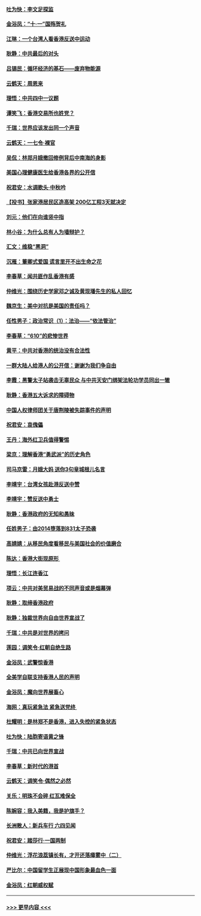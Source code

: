 #### [吐为快：李文足探监](../pages/nsc993/n11509622.md?t=09100001) 
#### [金浴凤：“十‧一”国殇贺礼](../pages/nsc993/n11509593.md?t=09100001) 
#### [江琳：一个台湾人看香港反送中运动](../pages/nsc993/n11509211.md?t=09100001) 
#### [耿静：中共最后的对头](../pages/nsc993/n11508308.md?t=09100001) 
#### [吕锡民：循环经济的基石——废弃物能源](../pages/nsc993/n11508212.md?t=09100001) 
#### [云鹤天：周恩来](../pages/nsc993/n11508055.md?t=09100001) 
#### [理悟：中共四中一议题](../pages/nsc993/n11507782.md?t=09100001) 
#### [谭笑飞：香港交易所也姓党？](../pages/nsc993/n11507753.md?t=09100001) 
#### [千瑞：世界应该发出同一个声音](../pages/nsc993/n11507290.md?t=09100001) 
#### [云鹤天：一七令‧裸官](../pages/nsc993/n11507177.md?t=09100001) 
#### [吴侃：林郑月娥撤回修例背后中南海的身影](../pages/nsc993/n11506876.md?t=09100001) 
#### [美国心理健康医生给香港各界的公开信](../pages/nsc993/n11506809.md?t=09100001) 
#### [祝君安：水调歌头‧中秋吟](../pages/nsc993/n11506758.md?t=09100001) 
#### [【投书】张家港居民区造高架 200亿工程3天就决定](../pages/nsc993/n11506682.md?t=09100001) 
#### [刘元：他们在向谁竖中指](../pages/nsc993/n11505384.md?t=09100001) 
#### [林小谷：为什么总有人为墙辩护？](../pages/nsc993/n11505226.md?t=09100001) 
#### [汇文：维稳“黑洞”](../pages/nsc993/n11504347.md?t=09100001) 
#### [沉雁：董卿式爱国 谎言里开不出生命之花](../pages/nsc993/n11503215.md?t=09100001) 
#### [李春草：闻共匪作乱香港有感](../pages/nsc993/n11503072.md?t=09100001) 
#### [仲维光：围绕历史学家邓之诚及黄现璠先生的私人回忆](../pages/nsc993/n11501330.md?t=09100001) 
#### [魏京生：美中对抗是美国的责任吗？](../pages/nsc993/n11500723.md?t=09100001) 
#### [任性男子：政治常识（1）：法治——“依法管治”](../pages/nsc993/n11500791.md?t=09100001) 
#### [李春草：“610”的悲惨世界](../pages/nsc993/n11501141.md?t=09100001) 
#### [黄平：中共对香港的统治没有合法性](../pages/nsc993/n11499473.md?t=09100001) 
#### [一群大陆人给港人的公开信：谢谢为我们争自由](../pages/nsc993/n11500402.md?t=09100001) 
#### [李霞：黑警太子站袭击无辜民众 与中共天安门绑架法轮功学员同出一辙](../pages/nsc993/n11499805.md?t=09100001) 
#### [耿静：香港五大诉求的障碍物](../pages/nsc993/n11497578.md?t=09100001) 
#### [中国人权律师团关于唐荆陵被失踪事件的声明](../pages/nsc993/n11500014.md?t=09100001) 
#### [祝君安：哀傀儡](../pages/nsc993/n11499776.md?t=09100001) 
#### [王丹：海外红卫兵值得警惕](../pages/nsc993/n11498138.md?t=09100001) 
#### [梁京：理解香港“勇武派”的历史角色](../pages/nsc993/n11498006.md?t=09100001) 
#### [司马京雷：月娥大妈  送你3句皇城根儿名言](../pages/nsc993/n11497885.md?t=09100001) 
#### [李靖宇：台湾女孩赴港反送中赞](../pages/nsc993/n11497721.md?t=09100001) 
#### [李靖宇：赞反送中勇士](../pages/nsc993/n11497452.md?t=09100001) 
#### [耿静：香港政府的无知和愚昧](../pages/nsc993/n11494238.md?t=09100001) 
#### [任姓男子：由2014堕落到831太子恐袭](../pages/nsc993/n11496683.md?t=09100001) 
#### [高婧婧：从移民角度看移民与美国社会的价值磨合](../pages/nsc993/n11495757.md?t=09100001) 
#### [陈达：香港大街现原形 ](../pages/nsc993/n11495441.md?t=09100001) 
#### [理悟：长江连香江](../pages/nsc993/n11495377.md?t=09100001) 
#### [项云：中共对美贸易战的不同声音或是烟幕弹](../pages/nsc993/n11494929.md?t=09100001) 
#### [耿静：取缔香港政府](../pages/nsc993/n11494218.md?t=09100001) 
#### [耿静：独裁世界向自由世界宣战了](../pages/nsc993/n11494190.md?t=09100001) 
#### [千瑞：中共是对世界的拷问](../pages/nsc993/n11493021.md?t=09100001) 
#### [莲园：调笑令‧红朝自绝生路](../pages/nsc993/n11493011.md?t=09100001) 
#### [金浴凤：武警惊香港](../pages/nsc993/n11492994.md?t=09100001) 
#### [全美学自联支持香港人民的声明](../pages/nsc993/n11492630.md?t=09100001) 
#### [金浴凤：魔向世界展畜心](../pages/nsc993/n11492599.md?t=09100001) 
#### [海网：真玩紧急法 紧急送党终 ](../pages/nsc993/n11492535.md?t=09100001) 
#### [杜耀明：是林郑不是香港，进入失控的紧急状态](../pages/nsc993/n11491420.md?t=09100001) 
#### [吐为快：陆胞寄语黄之锋](../pages/nsc993/n11491117.md?t=09100001) 
#### [千瑞：中共已向世界宣战](../pages/nsc993/n11490123.md?t=09100001) 
#### [李春草：新时代的港首](../pages/nsc993/n11489864.md?t=09100001) 
#### [云鹤天：调笑令·偶然之必然](../pages/nsc993/n11489701.md?t=09100001) 
#### [关乐：明珠不会碎 红瓦难保全](../pages/nsc993/n11489647.md?t=09100001) 
#### [陈婉容：我入美籍，我是护旗手？](../pages/nsc993/n11487908.md?t=09100001) 
#### [长洲散人：新兵车行 六四见闻](../pages/nsc993/n11487729.md?t=09100001) 
#### [祝君安：踏莎行‧一国两制](../pages/nsc993/n11487699.md?t=09100001) 
#### [仲维光：浮花浪蕊镇长有，才开还落瘴雾中（二）](../pages/nsc993/n11483286.md?t=09100001) 
#### [严比尔：中国留学生正展现中国形象最血色一面](../pages/nsc993/n11485145.md?t=09100001) 
#### [金浴凤：红朝威权赋](../pages/nsc993/n11485191.md?t=09100001) 

----
#### [ >>> 更早内容 <<< ](../indexes/nsc993-earlier.md)
